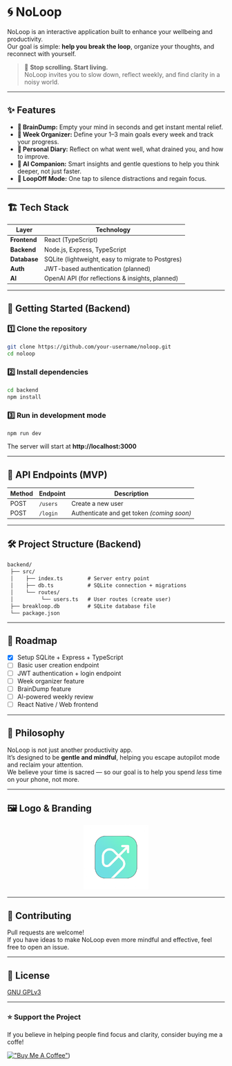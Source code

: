 # 🌀 NoLoop

NoLoop is an interactive application built to enhance your wellbeing and productivity.  
Our goal is simple: **help you break the loop**, organize your thoughts, and reconnect with yourself.  

> 📱 **Stop scrolling. Start living.**  
> NoLoop invites you to slow down, reflect weekly, and find clarity in a noisy world.

---

## ✨ Features

- **🧠 BrainDump:** Empty your mind in seconds and get instant mental relief.  
- **📅 Week Organizer:** Define your 1–3 main goals every week and track your progress.  
- **📓 Personal Diary:** Reflect on what went well, what drained you, and how to improve.  
- **🤖 AI Companion:** Smart insights and gentle questions to help you think deeper, not just faster.  
- **🔕 LoopOff Mode:** One tap to silence distractions and regain focus.  

---

## 🏗️ Tech Stack

| Layer      | Technology |
|-----------|-------------|
| **Frontend** | React (TypeScript) |
| **Backend**  | Node.js, Express, TypeScript |
| **Database** | SQLite (lightweight, easy to migrate to Postgres) |
| **Auth**     | JWT-based authentication (planned) |
| **AI**       | OpenAI API (for reflections & insights, planned) |

---

## 🚀 Getting Started (Backend)

### 1️⃣ Clone the repository

```bash
git clone https://github.com/your-username/noloop.git
cd noloop
```

### 2️⃣ Install dependencies

```bash
cd backend
npm install
```

### 3️⃣ Run in development mode

```bash
npm run dev
```

The server will start at **http://localhost:3000**

---

## 📡 API Endpoints (MVP)

| Method | Endpoint     | Description         |
|-------|--------------|-------------------|
| POST  | `/users`     | Create a new user |
| POST  | `/login`     | Authenticate and get token *(coming soon)* |

---

## 🛠️ Project Structure (Backend)

```
backend/
 ├── src/
 │    ├── index.ts        # Server entry point
 │    ├── db.ts           # SQLite connection + migrations
 │    └── routes/
 │         └── users.ts   # User routes (create user)
 ├── breakloop.db         # SQLite database file
 └── package.json
```

---

## 🎯 Roadmap

- [x] Setup SQLite + Express + TypeScript
- [ ] Basic user creation endpoint
- [ ] JWT authentication + login endpoint
- [ ] Week organizer feature
- [ ] BrainDump feature
- [ ] AI-powered weekly review
- [ ] React Native / Web frontend

---

## 🖤 Philosophy

NoLoop is not just another productivity app.  
It’s designed to be **gentle and mindful**, helping you escape autopilot mode and reclaim your attention.  
We believe your time is sacred — so our goal is to help you spend *less* time on your phone, not more.

---

## 🖼️ Logo & Branding

<p align="center">
  <img src="./assets/logo.png" alt="NoLoop logo" width="150"/>
</p>

---

## 🤝 Contributing

Pull requests are welcome!  
If you have ideas to make NoLoop even more mindful and effective, feel free to open an issue.

---

## 📜 License

[GNU GPLv3](./LICENSE)

---

### ⭐ Support the Project

If you believe in helping people find focus and clarity, consider buying me a coffe!

[!["Buy Me A Coffee"](https://www.buymeacoffee.com/assets/img/custom_images/orange_img.png)](https://buymeacoffee.com/alexisp))

